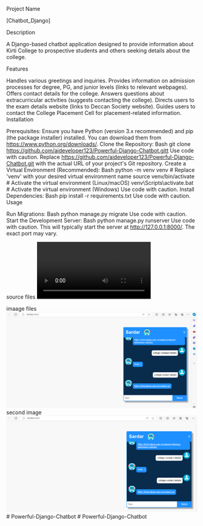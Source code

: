 

Project Name

[Chatbot_Django]

Description

A Django-based chatbot application designed to provide information about Kirti College to prospective students and others seeking details about the college.

Features

Handles various greetings and inquiries.
Provides information on admission processes for degree, PG, and junior levels (links to relevant webpages).
Offers contact details for the college.
Answers questions about extracurricular activities (suggests contacting the college).
Directs users to the exam details website (links to Deccan Society website).
Guides users to contact the College Placement Cell for placement-related information.
Installation

Prerequisites: Ensure you have Python (version 3.x recommended) and pip (the package installer) installed. You can download them from https://www.python.org/downloads/.
Clone the Repository:
Bash
git clone https://github.com/aideveloper123/Powerful-Django-Chatbot.gitt
Use code with caution.
Replace https://github.com/aideveloper123/Powerful-Django-Chatbot.git with the actual URL of your project's Git repository.
Create a Virtual Environment (Recommended):
Bash
python -m venv venv  # Replace 'venv' with your desired virtual environment name
source venv/bin/activate  # Activate the virtual environment (Linux/macOS)
venv\Scripts\activate.bat  # Activate the virtual environment (Windows)
Use code with caution.
Install Dependencies:
Bash
pip install -r requirements.txt
Use code with caution.
Usage

Run Migrations:
Bash
python manage.py migrate
Use code with caution.
Start the Development Server:
Bash
python manage.py runserver
Use code with caution.
This will typically start the server at http://127.0.0.1:8000/. The exact port may vary.

source files
<video controls src="Aapi-AI ChatBot and 3 more pages - Profile 1 - Microsoft​ Edge 2024-03-10 19-00-44.mp4" title="Title"></video>

imaage files ![alt text](image.png)
second image ![alt text](image-1.png)#   P o w e r f u l - D j a n g o - C h a t b o t 
 
 #   P o w e r f u l - D j a n g o - C h a t b o t 
 
 